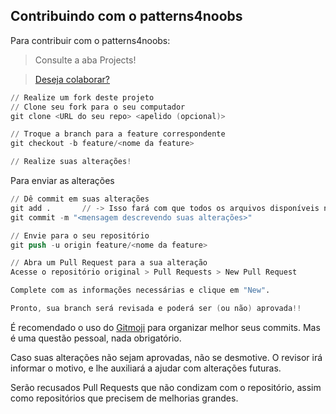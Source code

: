 ## Contribuindo com o patterns4noobs

Para contribuir com o patterns4noobs:

> Consulte a aba Projects!

> [Deseja colaborar?](https://github.com/Ronkiro/patterns4noobs/issues/1)

```s
// Realize um fork deste projeto
// Clone seu fork para o seu computador
git clone <URL do seu repo> <apelido (opcional)>

// Troque a branch para a feature correspondente
git checkout -b feature/<nome da feature>

// Realize suas alterações!
```

Para enviar as alterações

```s
// Dê commit em suas alterações
git add .       // -> Isso fará com que todos os arquivos disponíveis no diretório atual sejam adicionados para commit
git commit -m "<mensagem descrevendo suas alterações>"

// Envie para o seu repositório
git push -u origin feature/<nome da feature>

// Abra um Pull Request para a sua alteração
Acesse o repositório original > Pull Requests > New Pull Request

Complete com as informações necessárias e clique em "New".

Pronto, sua branch será revisada e poderá ser (ou não) aprovada!!
```

É recomendado o uso do [Gitmoji](https://gitmoji.carloscuesta.me/) para organizar melhor seus commits. Mas é uma questão pessoal, nada obrigatório.

Caso suas alterações não sejam aprovadas, não se desmotive. O revisor irá informar o motivo, e lhe auxiliará a ajudar com alterações futuras.

Serão recusados Pull Requests que não condizam com o repositório, assim como repositórios que precisem de melhorias grandes.
